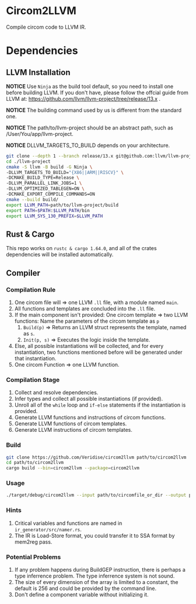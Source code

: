# Circom2LLVM
Compile circom code to LLVM IR.

# Dependencies
## LLVM Installation
**NOTICE** Use `Ninja` as the build tool default, so you need to install one before building LLVM.
If you don't have, please follow the offcial guide from LLVM at: https://github.com/llvm/llvm-project/tree/release/13.x .

**NOTICE** The building command used by us is different from the standard one.

**NOTICE** The path/to/llvm-project should be an abstract path, such as /User/You/app/llvm-project.

**NOTICE** DLLVM_TARGETS_TO_BUILD depends on your architecture.

```bash
git clone --depth 1 --branch release/13.x git@github.com:llvm/llvm-project.git
cd ./llvm-project
cmake -S llvm -B build -G Ninja \
-DLLVM_TARGETS_TO_BUILD="{X86||ARM||RISCV}" \
-DCMAKE_BUILD_TYPE=Release \
-DLLVM_PARALLEL_LINK_JOBS=1 \
-DLLVM_OPTIMIZED_TABLEGEN=ON \
-DCMAKE_EXPORT_COMPILE_COMMANDS=ON
cmake --build build/
export LLVM_PATH=path/to/llvm-project/build
export PATH=$PATH:$LLVM_PATH/bin
export LLVM_SYS_130_PREFIX=$LLVM_PATH
```

## Rust & Cargo
This repo works on `rustc & cargo 1.64.0`, and all of the crates dependencies will be installed automatically.

## Compiler
### Compilation Rule
1. One circom file will => one LLVM `.ll` file, with a module named `main`.
2. All functions and templates are concluded into the `.ll` file.
3. If the main component isn't provided:
    One circom template => two LLVM functions:
    Name the parameters of the circom template as `p`
    1. `Build(p)` => Returns an LLVM struct represents the template, named as `s`.
    2. `Init(p, s)` => Executes the logic inside the template.
4. Else, all possible instantiations will be collected, and for every instantiation, two functions mentioned before will be generated under that instantiation.
5. One circom Function => one LLVM function.

### Compilation Stage
1. Collect and resolve dependencies.
2. Infer types and collect all possible instantiations (if provided).
3. Unroll all of the `while` loop and `if-else` statements if the instantiation is provided.
4. Generate LLVM functions and instructions of circom functions.
5. Generate LLVM functions of circom templates.
6. Generate LLVM instructions of circom templates.

### Build
```bash
git clone https://github.com/Veridise/circom2llvm path/to/circom2llvm
cd path/to/circom2llvm
cargo build --bin=circom2llvm --package=circom2llvm
```

### Usage
```bash
./target/debug/circom2llvm --input path/to/circomfile_or_dir --output path/to/output
```

### Hints
1. Critical variables and functions are named in `ir_generator/src/namer.rs`.
2. The IR is Load-Store format, you could transfer it to SSA format by mem2reg pass.

### Potential Problems
1. If any problem happens during BuildGEP instruction, there is perhaps a type inferrence problem. The type inferrence system is not sound.
2. The size of every dimension of the array is limited to a constant, the default is 256 and could be provided by the command line.
3. Don't define a component variable without initializing it.
